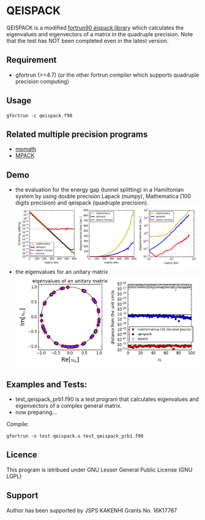 # QEISPACK

QEISPACK is a modified [fortrun90 eispack library](https://people.sc.fsu.edu/~jburkardt/f_src/eispack/eispack.html) which calculates the eigenvalues and eigenvectors of a matrix in the quadruple precision.
Note that the test has NOT been completed even in the latest version.


## Requirement

- gfortrun (>=4.7) (or the other fortrun compiler which supports quadruple precision computing)

## Usage

    gfortrun -c qeispack.f90

## Related multiple precision programs

- [mpmath](http://mpmath.org/)
- [MPACK](http://mplapack.sourceforge.net/)

## Demo
   
- the evaluation for the energy gap (tunnel splitting) in a Hamiltonian system by using double precision Lapack (numpy), Mathematica (100 digits precision) and qeispack (quadruple precision).
![comparison with lapack mathematica qeispack diagonalization routine](figs/compare-res.png)
- the eigenvalues for an unitary matrix 
![comparison for unitary matrxi](figs/unitary_eigenvalues.png)

## Examples and Tests:

- test_qeispack_prb1.f90 is a test program that calculates eigenvalues and eigenvectors of a complex general matrix.
- now preparing...

Compile:
    
    gfortrun -o test qeispack.o test_qeispack_prb1.f90

## Licence 

This program is istribued under GNU Lesser General Public License (GNU LGPL)

## Support

Author has been supported by JSPS KAKENHI Grants No. 16K17767
      